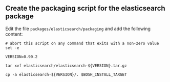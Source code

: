 ## Create the packaging script for the elasticsearch package


Edit the file `packages/elasticsearch/packaging` and add the following content:

```
# abort this script on any command that exits with a non-zero value
set -e

VERSION=0.90.2

tar xvf elasticsearch/elasticsearch-${VERSION}.tar.gz

cp -a elasticsearch-${VERSION}/. $BOSH_INSTALL_TARGET
```
